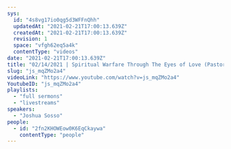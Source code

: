 ```yaml
---
sys:
  id: "4s8vg17io0qg5d3WFFnQhh"
  updatedAt: "2021-02-21T17:00:13.639Z"
  createdAt: "2021-02-21T17:00:13.639Z"
  revision: 1
  space: "vfgh62eq5a4k"
  contentType: "videos"
date: "2021-02-21T17:00:13.639Z"
title: "02/14/2021 | Spiritual Warfare Through The Eyes of Love (Pastor Joshua Sosso)"
slug: "js_mqZMo2a4"
videoLink: "https://www.youtube.com/watch?v=js_mqZMo2a4"
YoutubeID: "js_mqZMo2a4"
playlists:
  - "full sermons"
  - "livestreams"
speakers:
  - "Joshua Sosso"
people:
  - id: "2fn2KHOWEow0K6EqCkaywa"
    contentType: "people"
---
```


